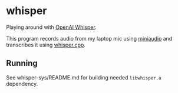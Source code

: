 # whisper

Playing around with [OpenAI Whisper](https://github.com/openai/whisper).

This program records audio from my laptop mic using
[miniaudio](https://miniaud.io/) and transcribes it using
[whisper.cpp](https://github.com/ggerganov/whisper.cpp).

## Running

See whisper-sys/README.md for building needed `libwhisper.a` dependency.
